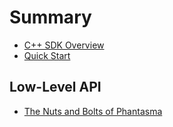 # Summary

- [C++ SDK Overview](README.md)
- [Quick Start](quick-start.md)

## Low-Level API

- [The Nuts and Bolts of Phantasma](low-level-api/low-level-api-the-nuts-and-bolts-of-phantasma.md)
